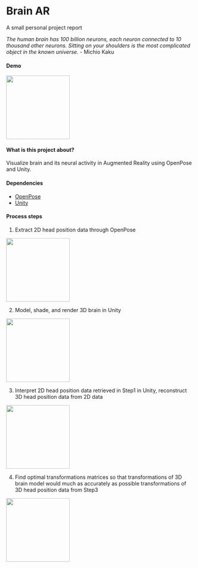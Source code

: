 # Brain AR
 A small personal project report

*The human brain has 100 billion neurons, each neuron connected to 10 thousand other neurons. Sitting on your shoulders is the most complicated object in the known universe.* - Michio Kaku

#### Demo
<img src="https://github.com/mishig25/brainAR/raw/master/result-min.gif" height="170">

#### What is this project about?
Visualize brain and its neural activity in Augmented Reality using OpenPose and Unity.

#### Dependencies
* [OpenPose](https://github.com/CMU-Perceptual-Computing-Lab/openpose)
* [Unity](https://unity3d.com/)

#### Process steps
1. Extract 2D head position data through OpenPose
<img src="https://github.com/mishig25/brainAR/raw/master/openpose_demo-min.gif" height="170">

2. Model, shade, and render 3D brain in Unity
<img src="https://github.com/mishig25/brainAR/raw/master/brain_unity-min.gif" height="170">

3. Interpret 2D head position data retrieved in Step1 in Unity, reconstruct 3D head position data from 2D data
<img src="https://github.com/mishig25/brainAR/raw/master/unityOpenpose-min.gif" height="170">

4. Find optimal transformations matrices so that transformations of 3D brain model would much as accurately as possible transformations of 3D head position data from Step3
<img src="https://github.com/mishig25/brainAR/raw/master/result-min.gif" height="170">
